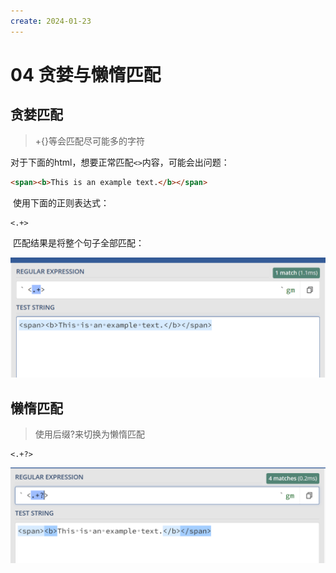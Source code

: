 ```yaml
---
create: 2024-01-23
---
```

# 04 贪婪与懒惰匹配

## 贪婪匹配

> +{}等会匹配尽可能多的字符

​	对于下面的html，想要正常匹配`<>`内容，可能会出问题：

```html
<span><b>This is an example text.</b></span>
```

​	使用下面的正则表达式：

```regex
<.+>
```

​	匹配结果是将整个句子全部匹配：

<img src="./assets/image-20240123121546991.png" alt="image-20240123121546991" style="zoom: 50%;" />

## 懒惰匹配

> 使用后缀?来切换为懒惰匹配

```regex
<.+?>
```

<img src="./assets/image-20240123121831778.png" alt="image-20240123121831778" style="zoom:50%;" />